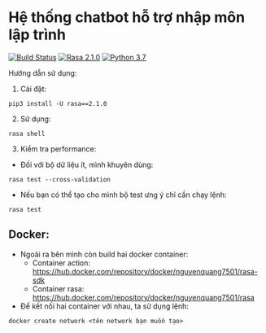 # Hệ thống chatbot hỗ trợ nhập môn lập trình
[![Build Status](https://travis-ci.com/anhquan075/cpp_learning_chatbot.svg?branch=mainbranch)](https://travis-ci.com/anhquan075/cpp_learning_chatbot)
[![Rasa 2.1.0](https://img.shields.io/badge/Rasa-2.1.0-blueviolet)](https://github.com/RasaHQ/rasa/tree/2.1.x)
[![Python 3.7](https://img.shields.io/badge/Python-3.7-3776AB)](https://www.python.org/downloads/release/python-370/)

Hướng dẫn sử dụng:
1) Cài đặt:
```
pip3 install -U rasa==2.1.0
```
2) Sử dụng:
```
rasa shell
```
3) Kiểm tra performance:
- Đối với bộ dữ liệu ít, mình khuyên dùng:
```
rasa test --cross-validation
```
- Nếu bạn có thể tạo cho mình bộ test ưng ý chỉ cần chạy lệnh:
```
rasa test
```

## Docker:
- Ngoài ra bên mình còn build hai docker container:
  + Container action: https://hub.docker.com/repository/docker/nguyenquang7501/rasa-sdk
  + Container rasa: https://hub.docker.com/repository/docker/nguyenquang7501/rasa
- Để kết nối hai container với nhau, ta sử dụng lệnh:
```
docker create network <tên network bạn muốn tạo>
```
